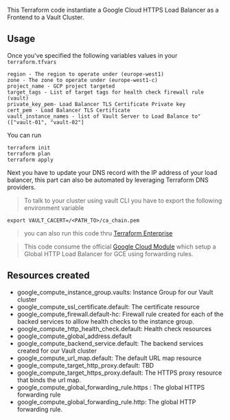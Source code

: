 This Terraform code instantiate a Google Cloud HTTPS Load Balancer as a Frontend to a Vault Cluster.

## Usage

Once you've specified the following variables values in your `terraform.tfvars`

    region - The region to operate under (europe-west1)
    zone - The zone to operate under (europe-west1-c)
    project_name - GCP project targeted
    target_tags - List of target tags for health check firewall rule (vault)
    private_key_pem- Load Balancer TLS Certificate Private key
    cert_pem - Load Balancer TLS Certificate
    vault_instance_names - list of Vault Server to Load Balance to" (["vault-01", "vault-02"]

You can run

    terraform init
    terraform plan
    terraform apply

Next you have to update your DNS record with the IP address of your load balancer, this part can also be automated by leveraging Terraform DNS providers.

> To talk to your cluster using vault CLI you have to export the following environment variable

    export VAULT_CACERT=/<PATH_TO>/ca_chain.pem

> you can also run this code thru [Terraform Enterprise](https://www.hashicorp.com/products/terraform)

> This code consume the official [Google Cloud Module](https://registry.terraform.io/modules/GoogleCloudPlatform/lb-http/google/) which setup a Global HTTP Load Balancer for GCE using forwarding rules.

## Resources created

- google_compute_instance_group.vaults: Instance Group for our Vault cluster
- google_compute_ssl_certificate.default: The certificate resource
- google_compute_firewall.default-hc: Firewall rule created for each of the backed services to alllow health checks to the instance group.
- google_compute_http_health_check.default: Health check resources
- google_compute_global_address.default
- google_compute_backend_service.default: The backend services created for our Vault cluster
- google_compute_url_map.default: The default URL map resource
- google_compute_target_http_proxy.default: TBD
- google_compute_target_https_proxy.default: The HTTPS proxy resource that binds the url map.
- google_compute_global_forwarding_rule.https : The global HTTPS forwarding rule
- google_compute_global_forwarding_rule.http: The global HTTP forwarding rule.


